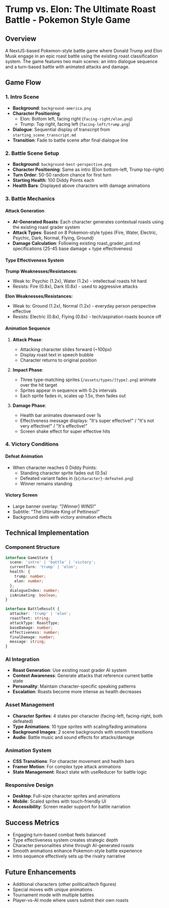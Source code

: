 # Trump vs. Elon: The Ultimate Roast Battle - Pokemon Style Game

## Overview
A NextJS-based Pokemon-style battle game where Donald Trump and Elon Musk engage in an epic roast battle using the existing roast classification system. The game features two main scenes: an intro dialogue sequence and a turn-based battle with animated attacks and damage.

## Game Flow

### 1. Intro Scene
- **Background**: `background-america.png`
- **Character Positioning**: 
  - Elon: Bottom left, facing right (`facing-right/elon.png`)
  - Trump: Top right, facing left (`facing-left/trump.png`)
- **Dialogue**: Sequential display of transcript from `starting_scene_transcript.md`
- **Transition**: Fade to battle scene after final dialogue line

### 2. Battle Scene Setup
- **Background**: `background-best-perspective.png`
- **Character Positioning**: Same as intro (Elon bottom-left, Trump top-right)
- **Turn Order**: 50-50 random chance for first turn
- **Starting Health**: 100 Diddy Points each
- **Health Bars**: Displayed above characters with damage animations

### 3. Battle Mechanics

#### Attack Generation
- **AI-Generated Roasts**: Each character generates contextual roasts using the existing roast grader system
- **Attack Types**: Based on 8 Pokemon-style types (Fire, Water, Electric, Psychic, Dark, Normal, Flying, Ground)
- **Damage Calculation**: Following existing roast_grader_prd.md specifications (25-45 base damage + type effectiveness)

#### Type Effectiveness System
**Trump Weaknesses/Resistances:**
- Weak to: Psychic (1.2x), Water (1.2x) - intellectual roasts hit hard
- Resists: Fire (0.8x), Dark (0.8x) - used to aggressive attacks

**Elon Weaknesses/Resistances:**
- Weak to: Ground (1.2x), Normal (1.2x) - everyday person perspective effective  
- Resists: Electric (0.8x), Flying (0.8x) - tech/aspiration roasts bounce off

#### Animation Sequence
1. **Attack Phase**:
   - Attacking character slides forward (~100px)
   - Display roast text in speech bubble
   - Character returns to original position

2. **Impact Phase**:
   - Three type-matching sprites (`/assets/types/[type].png`) animate over the hit target
   - Sprites appear in sequence with 0.2s intervals
   - Each sprite fades in, scales up 1.5x, then fades out

3. **Damage Phase**:
   - Health bar animates downward over 1s
   - Effectiveness message displays: "It's super effective!" / "It's not very effective!" / "It's effective!"
   - Screen shake effect for super effective hits

### 4. Victory Conditions

#### Defeat Animation
- When character reaches 0 Diddy Points:
  - Standing character sprite fades out (0.5s)
  - Defeated variant fades in (`${character}-defeated.png`)
  - Winner remains standing

#### Victory Screen
- Large banner overlay: "[Winner] WINS!"
- Subtitle: "The Ultimate King of Pettiness!"
- Background dims with victory animation effects

## Technical Implementation

### Component Structure
```typescript
interface GameState {
  scene: 'intro' | 'battle' | 'victory';
  currentTurn: 'trump' | 'elon';
  health: {
    trump: number;
    elon: number;
  };
  dialogueIndex: number;
  isAnimating: boolean;
}

interface BattleResult {
  attacker: 'trump' | 'elon';
  roastText: string;
  attackType: RoastType;
  baseDamage: number;
  effectiveness: number;
  finalDamage: number;
  message: string;
}
```

### AI Integration
- **Roast Generation**: Use existing roast grader AI system
- **Context Awareness**: Generate attacks that reference current battle state
- **Personality**: Maintain character-specific speaking patterns
- **Escalation**: Roasts become more intense as health decreases

### Asset Management
- **Character Sprites**: 4 states per character (facing-left, facing-right, both defeated)
- **Type Animations**: 10 type sprites with scaling/fading animations
- **Background Images**: 2 scene backgrounds with smooth transitions
- **Audio**: Battle music and sound effects for attacks/damage

### Animation System
- **CSS Transitions**: For character movement and health bars
- **Framer Motion**: For complex type attack animations
- **State Management**: React state with useReducer for battle logic

### Responsive Design
- **Desktop**: Full-size character sprites and animations
- **Mobile**: Scaled sprites with touch-friendly UI
- **Accessibility**: Screen reader support for battle narration

## Success Metrics
- Engaging turn-based combat feels balanced
- Type effectiveness system creates strategic depth
- Character personalities shine through AI-generated roasts
- Smooth animations enhance Pokemon-style battle experience
- Intro sequence effectively sets up the rivalry narrative

## Future Enhancements
- Additional characters (other political/tech figures)
- Special moves with unique animations
- Tournament mode with multiple battles
- Player-vs-AI mode where users submit their own roasts
